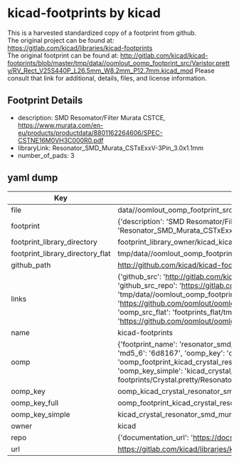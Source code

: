 # kicad-footprints by kicad  
This is a harvested standardized copy of a footprint from github.  
The original project can be found at:  
https://gitlab.com/kicad/libraries/kicad-footprints  
The original footprint can be found at:
http://gitlab.com/kicad/kicad-footprints/blob/master/tmp/data//oomlout_oomp_footprint_src/Varistor.pretty/RV_Rect_V25S440P_L26.5mm_W8.2mm_P12.7mm.kicad_mod
Please consult that link for additional, details, files, and license information.  
## Footprint Details
* description: SMD Resomator/Filter Murata CSTCE, https://www.murata.com/en-eu/products/productdata/8801162264606/SPEC-CSTNE16M0VH3C000R0.pdf  
* libraryLink: Resonator_SMD_Murata_CSTxExxV-3Pin_3.0x1.1mm  
* number_of_pads: 3  
## yaml dump  
| Key | Value |  
| --- | --- |  
| file | data//oomlout_oomp_footprint_src/kicad-footprints/Crystal.pretty/Resonator_SMD_Murata_CSTxExxV-3Pin_3.0x1.1mm.kicad_mod |  
| footprint | {'description': 'SMD Resomator/Filter Murata CSTCE, https://www.murata.com/en-eu/products/productdata/8801162264606/SPEC-CSTNE16M0VH3C000R0.pdf', 'libraryLink': 'Resonator_SMD_Murata_CSTxExxV-3Pin_3.0x1.1mm', 'number_of_pads': 3} |  
| footprint_library_directory | footprint_library_owner/kicad_kicad-footprints/ |  
| footprint_library_directory_flat | tmp/data//oomlout_oomp_footprint_src/footprints_flat/kicad_crystal_resonator_smd_murata_cstxexxv_3pin_3_0x1_1mm/working |  
| github_path | http://github.com/kicad/kicad-footprints/blob/master/tmp/data//oomlout_oomp_footprint_src/Crystal.pretty/Resonator_SMD_Murata_CSTxExxV-3Pin_3.0x1.1mm.kicad_mod |  
| links | {'github_src': 'http://gitlab.com/kicad/kicad-footprints/blob/master/tmp/data//oomlout_oomp_footprint_src/Varistor.pretty/RV_Rect_V25S440P_L26.5mm_W8.2mm_P12.7mm.kicad_mod', 'github_src_repo': 'https://gitlab.com/kicad/libraries/kicad-footprints', 'oomp_bot': 'tmp/data//oomlout_oomp_footprint_src/footprints/kicad_crystal_resonator_smd_murata_cstxexxv_3pin_3_0x1_1mm/working', 'oomp_bot_github': 'https://github.com/oomlout/oomlout_oomp_footprint_bot/tree/main/tmp/data//oomlout_oomp_footprint_src/footprints/kicad_crystal_resonator_smd_murata_cstxexxv_3pin_3_0x1_1mm/working', 'oomp_src_flat': 'footprints_flat/tmp/data//oomlout_oomp_footprint_src/footprints_flat/kicad_crystal_resonator_smd_murata_cstxexxv_3pin_3_0x1_1mm/working', 'oomp_src_flat_github': 'https://github.com/oomlout/oomlout_oomp_footprint_src/tree/main/tmp/data//oomlout_oomp_footprint_src/footprints_flat/kicad_crystal_resonator_smd_murata_cstxexxv_3pin_3_0x1_1mm/working'} |  
| name | kicad-footprints |  
| oomp | {'footprint_name': 'resonator_smd_murata_cstxexxv_3pin_3_0x1_1mm', 'library_name': 'crystal', 'md5': '6d81676d72cfe2b68b20d4b6240da94b', 'md5_10': '6d81676d72', 'md5_5': '6d816', 'md5_6': '6d8167', 'oomp_key': 'oomp_kicad_crystal_resonator_smd_murata_cstxexxv_3pin_3_0x1_1mm', 'oomp_key_extra': 'oomp_footprint_kicad_crystal_resonator_smd_murata_cstxexxv_3pin_3_0x1_1mm', 'oomp_key_full': 'oomp_footprint_kicad_crystal_resonator_smd_murata_cstxexxv_3pin_3_0x1_1mm_6d8167', 'oomp_key_simple': 'kicad_crystal_resonator_smd_murata_cstxexxv_3pin_3_0x1_1mm', 'original_filename': 'data//oomlout_oomp_footprint_src/kicad-footprints/Crystal.pretty/Resonator_SMD_Murata_CSTxExxV-3Pin_3.0x1.1mm.kicad_mod', 'owner_name': 'kicad'} |  
| oomp_key | oomp_kicad_crystal_resonator_smd_murata_cstxexxv_3pin_3_0x1_1mm |  
| oomp_key_full | oomp_footprint_kicad_crystal_resonator_smd_murata_cstxexxv_3pin_3_0x1_1mm |  
| oomp_key_simple | kicad_crystal_resonator_smd_murata_cstxexxv_3pin_3_0x1_1mm |  
| owner | kicad |  
| repo | {'documentation_url': 'https://docs.github.com/rest/repos/repos#get-a-repository', 'message': 'Not Found'} |  
| url | https://gitlab.com/kicad/libraries/kicad-footprints |  

